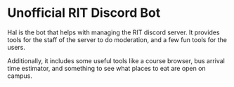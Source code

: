 # Unofficial RIT Discord Bot
Hal is the bot that helps with managing the RIT discord server. It provides tools for the staff of the server to do moderation, and a few fun tools for the users.

Additionally, it includes some useful tools like a course browser, bus arrival time estimator, and something to see what places to eat are open on campus.